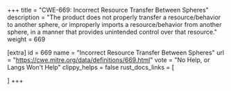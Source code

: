 +++
title = "CWE-669: Incorrect Resource Transfer Between Spheres"
description	= "The product does not properly transfer a resource/behavior to another sphere, or improperly imports a resource/behavior from another sphere, in a manner that provides unintended control over that resource."
weight = 669

[extra]
id = 669
name = "Incorrect Resource Transfer Between Spheres"
url = "https://cwe.mitre.org/data/definitions/669.html"
vote = "No Help, or Langs Won't Help"
clippy_helps = false
rust_docs_links = [
	
]
+++

